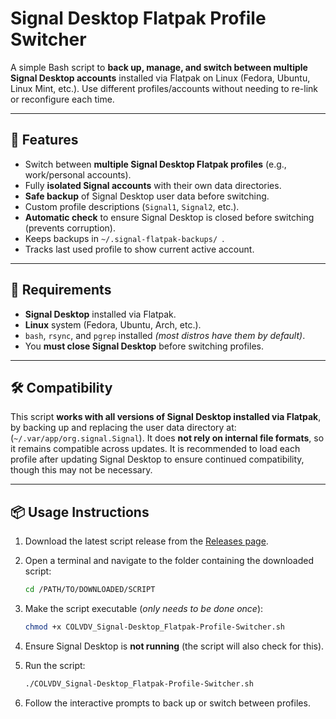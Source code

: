 # Signal Desktop Flatpak Profile Switcher
A simple Bash script to **back up, manage, and switch between multiple Signal Desktop accounts** installed via Flatpak on Linux (Fedora, Ubuntu, Linux Mint, etc.). Use different profiles/accounts without needing to re-link or reconfigure each time.

---

## 🚀 Features
- Switch between **multiple Signal Desktop Flatpak profiles** (e.g., work/personal accounts).
- Fully **isolated Signal accounts** with their own data directories.
- **Safe backup** of Signal Desktop user data before switching.
- Custom profile descriptions (```Signal1```, ```Signal2```, etc.).
- **Automatic check** to ensure Signal Desktop is closed before switching (prevents corruption).
- Keeps backups in ```~/.signal-flatpak-backups/ ```.
- Tracks last used profile to show current active account.

---

## 🧰 Requirements

- **Signal Desktop** installed via Flatpak.
- **Linux** system (Fedora, Ubuntu, Arch, etc.).
- ```bash```, ```rsync```, and ```pgrep``` installed _(most distros have them by default)_.
- You **must close Signal Desktop** before switching profiles.

---

## 🛠️ Compatibility

This script **works with all versions of Signal Desktop installed via Flatpak**, by backing up and replacing the user data directory at:(`~/.var/app/org.signal.Signal`). It does **not rely on internal file formats**, so it remains compatible across updates. It is recommended to load each profile after updating Signal Desktop to ensure continued compatibility, though this may not be necessary.

---

## 📦 Usage Instructions

1. Download the latest script release from the [Releases page](https://github.com/colvdv/Signal-Desktop_Flatpak-Profile-Switcher/releases/latest).

2. Open a terminal and navigate to the folder containing the downloaded script:

   ```bash
   cd /PATH/TO/DOWNLOADED/SCRIPT
   ```
   
3. Make the script executable (_only needs to be done once_):

   ```bash
   chmod +x COLVDV_Signal-Desktop_Flatpak-Profile-Switcher.sh
   ```

4. Ensure Signal Desktop is **not running** (the script will also check for this).

5. Run the script:

   ```bash
   ./COLVDV_Signal-Desktop_Flatpak-Profile-Switcher.sh
   ```

6. Follow the interactive prompts to back up or switch between profiles.
